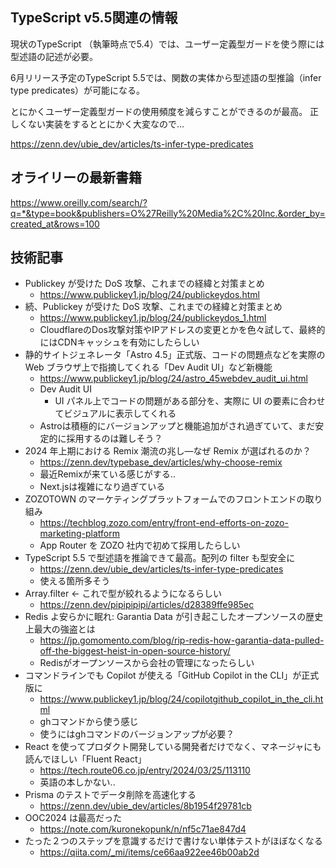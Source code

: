 ## TypeScript v5.5関連の情報

現状のTypeScript （執筆時点で5.4）では、ユーザー定義型ガードを使う際には型述語の記述が必要。

6月リリース予定のTypeScript 5.5では、関数の実体から型述語の型推論（infer type predicates）が可能になる。

とにかくユーザー定義型ガードの使用頻度を減らすことができるのが最高。
正しくない実装をするととにかく大変なので...

https://zenn.dev/ubie_dev/articles/ts-infer-type-predicates

## オライリーの最新書籍

https://www.oreilly.com/search/?q=*&type=book&publishers=O%27Reilly%20Media%2C%20Inc.&order_by=created_at&rows=100

## 技術記事

- Publickey が受けた DoS 攻撃、これまでの経緯と対策まとめ
  - https://www.publickey1.jp/blog/24/publickeydos.html
- 続、Publickey が受けた DoS 攻撃、これまでの経緯と対策まとめ
  - https://www.publickey1.jp/blog/24/publickeydos_1.html
  - CloudflareのDos攻撃対策やIPアドレスの変更とかを色々試して、最終的にはCDNキャッシュを有効にしたらしい
- 静的サイトジェネレータ「Astro 4.5」正式版、コードの問題点などを実際の Web ブラウザ上で指摘してくれる「Dev Audit UI」など新機能
  - https://www.publickey1.jp/blog/24/astro_45webdev_audit_ui.html
  - Dev Audit UI
    - UI パネル上でコードの問題がある部分を、実際に UI の要素に合わせてビジュアルに表示してくれる
  - Astroは積極的にバージョンアップと機能追加がされ過ぎていて、まだ安定的に採用するのは難しそう？
- 2024 年上期における Remix 潮流の兆し―なぜ Remix が選ばれるのか？
  - https://zenn.dev/typebase_dev/articles/why-choose-remix
  - 最近Remixが来ている感じがする..
  - Next.jsは複雑になり過ぎている
- ZOZOTOWN のマーケティングプラットフォームでのフロントエンドの取り組み
  - https://techblog.zozo.com/entry/front-end-efforts-on-zozo-marketing-platform
  - App Router を ZOZO 社内で初めて採用したらしい
- TypeScript 5.5 で型述語を推論できて最高。配列の filter も型安全に
  - https://zenn.dev/ubie_dev/articles/ts-infer-type-predicates
  - 使える箇所多そう
- Array.filter ← これで型が絞れるようになるらしい
  - https://zenn.dev/pipipipipi/articles/d28389ffe985ec
- Redis よ安らかに眠れ: Garantia Data が引き起こしたオープンソースの歴史上最大の強盗とは
  - https://jp.gomomento.com/blog/rip-redis-how-garantia-data-pulled-off-the-biggest-heist-in-open-source-history/
  - Redisがオープンソースから会社の管理になったらしい
- コマンドラインでも Copilot が使える「GitHub Copilot in the CLI」が正式版に
  - https://www.publickey1.jp/blog/24/copilotgithub_copilot_in_the_cli.html
  - ghコマンドから使う感じ
  - 使うにはghコマンドのバージョンアップが必要？
- React を使ってプロダクト開発している開発者だけでなく、マネージャにも読んでほしい「Fluent React」
  - https://tech.route06.co.jp/entry/2024/03/25/113110
  - 英語の本しかない..
- Prisma のテストでデータ削除を高速化する
  - https://zenn.dev/ubie_dev/articles/8b1954f29781cb
- OOC2024 は最高だった
  - https://note.com/kuronekopunk/n/nf5c71ae847d4
- たった２つのステップを意識するだけで書けない単体テストがほぼなくなる
  - https://qiita.com/_mi/items/ce66aa922ee46b00ab2d
